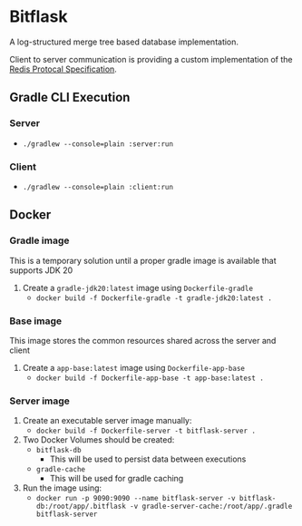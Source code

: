 # Bitflask

A log-structured merge tree based database implementation.

Client to server communication is providing a custom implementation of
the [Redis Protocal Specification](https://redis.io/topics/protocol).

## Gradle CLI Execution

### Server

- `./gradlew --console=plain :server:run`

### Client

- `./gradlew --console=plain :client:run`

## Docker

### Gradle image

This is a temporary solution until a proper gradle image is available that supports JDK 20

1. Create a `gradle-jdk20:latest` image using `Dockerfile-gradle`
    - `docker build -f Dockerfile-gradle -t gradle-jdk20:latest .`

### Base image

This image stores the common resources shared across the server and client

1. Create a `app-base:latest` image using `Dockerfile-app-base`
    - `docker build -f Dockerfile-app-base -t app-base:latest .`

### Server image

1. Create an executable server image manually:
    - `docker build -f Dockerfile-server -t bitflask-server .`
2. Two Docker Volumes should be created:
    - `bitflask-db`
        - This will be used to persist data between executions
    - `gradle-cache`
        - This will be used for gradle caching
3. Run the image using:
    - `docker run -p 9090:9090 --name bitflask-server -v bitflask-db:/root/app/.bitflask -v gradle-server-cache:/root/app/.gradle bitflask-server`
